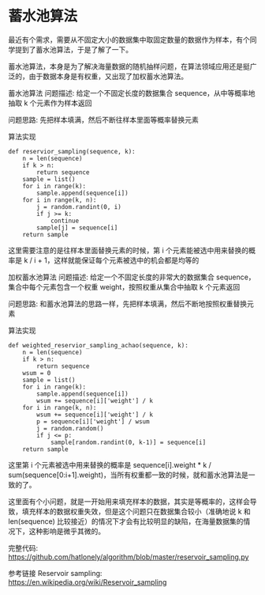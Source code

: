 # 蓄水池算法

最近有个需求，需要从不固定大小的数据集中取固定数量的数据作为样本，有个同学提到了蓄水池算法，于是了解了一下。

蓄水池算法，本身是为了解决海量数据的随机抽样问题，在算法领域应用还是挺广泛的，由于数据本身是有权重，又出现了加权蓄水池算法。

蓄水池算法
问题描述: 给定一个不固定长度的数据集合 sequence，从中等概率地抽取 k 个元素作为样本返回

问题思路: 先把样本填满，然后不断往样本里面等概率替换元素

算法实现

```
def reservior_sampling(sequence, k):
    n = len(sequence)
    if k > n:
        return sequence
    sample = list()
    for i in range(k):
        sample.append(sequence[i])
    for i in range(k, n):
        j = random.randint(0, i)
        if j >= k:
            continue
        sample[j] = sequence[i]
    return sample
```

这里需要注意的是往样本里面替换元素的时候，第 i 个元素能被选中用来替换的概率是 k / i + 1，这样就能保证每个元素被选中的机会都是均等的

加权蓄水池算法
问题描述: 给定一个不固定长度的非常大的数据集合 sequence，集合中每个元素包含一个权重 weight，按照权重从集合中抽取 k 个元素返回

问题思路: 和蓄水池算法的思路一样，先把样本填满，然后不断地按照权重替换元素

算法实现

```
def weighted_reservior_sampling_achao(sequence, k):
    n = len(sequence)
    if k > n:
        return sequence
    wsum = 0
    sample = list()
    for i in range(k):
        sample.append(sequence[i])
        wsum += sequence[i]['weight'] / k
    for i in range(k, n):
        wsum += sequence[i]['weight'] / k
        p = sequence[i]['weight'] / wsum
        j = random.random()
        if j <= p:
            sample[random.randint(0, k-1)] = sequence[i]
    return sample
```

这里第 i 个元素被选中用来替换的概率是 sequence[i].weight * k / sum(sequence[0:i+1].weight)，当所有权重都一致的时候，就和蓄水池算法是一致的了。

这里面有个小问题，就是一开始用来填充样本的数据，其实是等概率的，这样会导致，填充样本的数据权重失效，但是这个问题只在数据集合较小（准确地说 k 和 len(sequence) 比较接近）的情况下才会有比较明显的缺陷，在海量数据集的情况下，这种影响是微乎其微的。

完整代码: https://github.com/hatlonely/algorithm/blob/master/reservoir_sampling.py

参考链接
Reservoir sampling: https://en.wikipedia.org/wiki/Reservoir_sampling